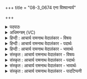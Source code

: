 +++
title = "08-3_0674 एना विश्वान्यर्य"

+++
<details><summary>पदपाठः</summary>

ए꣣ना꣢। वि꣡श्वा꣢꣯नि। अ꣡र्यः꣢। आ। द्यु꣡म्ना꣡नि꣢। मा꣡नु꣢꣯षाणाम्। सि꣡षा꣢꣯सन्तः। व꣣नामहे। ६७४।
</details>

<details><summary>अधिमन्त्रम् (VC)</summary>

- पवमानः सोमः
- अहमीयुराङ्गिरसः
- गायत्री
- षड्जः
</details>

<details><summary>हिन्दी : आचार्य रामनाथ वेदालंकार - विषयः</summary>

तृतीय ऋचा पूर्वार्चिक में ५९३ क्रमाङ्क पर परमात्मा को सम्बोधित करके व्याख्यात की गयी है। यहाँ गुरु को सम्बोधन है।
</details>

<details><summary>हिन्दी : आचार्य रामनाथ वेदालंकार - पदार्थः</summary>

पदार्थान्वयभाषाः -  हे हमारे अन्तःकरणों को पवित्र करनेवाले गुरुवर ! (अर्यः) विद्याओं के स्वामी आप (एना) इन (विश्वानि) सब (द्युम्नानि) विद्याधनों को (मानुषाणाम्) हम मननशील शिष्यों को (आ) प्राप्त कराओ। उन विद्याधनों को (सिषासन्तः) अन्यों को प्रदान करने की इच्छावाले हम (वनामहे) आपसे सीखते हैं ॥३॥
</details>

<details><summary>हिन्दी : आचार्य रामनाथ वेदालंकार - भावार्थः</summary>

भावार्थभाषाः -  जो मनुष्य गुरुओं के पास से अनेक प्रकार की भौतिक विद्याओं तथा आध्यात्मिक विद्याओं को पढ़कर अन्यों को पढ़ाते हैं,वे ही गुरु-ऋण से मुक्त होते हैं ॥३॥
</details>

<details><summary>संस्कृत : आचार्य रामनाथ वेदालंकार - विषयः</summary>

तृतीया ऋक् पूर्वार्चिके ५९३ क्रमाङ्के परमात्मानं संबोध्य व्याख्याता। अत्र गुरुः सम्बोध्यते।
</details>

<details><summary>संस्कृत : आचार्य रामनाथ वेदालंकार - पदार्थः</summary>

पदार्थान्वयभाषाः -  हे पवमान सोम ! अस्मदन्तःकरणानां पवित्रकर्त्तः गुरो ! (अर्यः२) विद्यानामधीश्वरः त्वम् (एना) एनानि (विश्वानि) सर्वाणि (द्युम्नानि) विद्याधनानि (मानुषाणाम्) मननशीलानां शिष्याणामस्माकम् (आ) आगमय,प्रापय। तानि विद्याधनानि (सिषासन्तः) अन्येभ्यो दातुमिच्छन्तो वयम् (वनामहे३) संभजामहे ॥३॥४
</details>

<details><summary>संस्कृत : आचार्य रामनाथ वेदालंकार - भावार्थः</summary>

भावार्थभाषाः -  ये मनुष्या गुरूणां सकाशाद् विविधा भौतिकविद्या अध्यात्मविद्याश्चाधीत्यान्यान् पाठयन्ति त एव गुरुऋणान्मुच्यन्ते ॥३॥
</details>

<details><summary>संस्कृत : आचार्य रामनाथ वेदालंकार - पादटिप्पनी</summary>

टिप्पणी:   १. ऋ० ९।६१।११, य० २६।१८, साम० ५९३। २. अर्यः यजमानः—इति वि०। ३. सिषासन्तः साधयन्तः। वनामहे आह्वयामः—इति वि०। ४. यजुर्भाष्ये दयानन्दर्षिर्मन्त्रमिमम् ‘ईश्वरः कथमुपास्यः’ इति विषये व्याचष्टे। तत्र तन्मते महीयव ऋषिः, विद्वान् देवता।
</details>